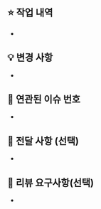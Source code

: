 ## ⭐️ 작업 내역

<!--- 작업 내역에 대해 간단하게 작성해주세요. -->

-

## 💡 변경 사항

<!-- 변경 사항 및 관련 이슈에 대해 간단하게 작성해주세요. -->

-

## 🎱 연관된 이슈 번호

<!-- 내용에 '#'을 입력하시면 github issues에 등록된 이슈에서 선택하실 수 있습니다.  -->

-

## 📢 전달 사항 (선택)

<!-- 공유 사항이나 논의가 필요한 부분이 있다면 적어주세요. -->

-

## 💬 리뷰 요구사항(선택)

<!-- 리뷰어가 특별히 봐주었으면 하는 부분이 있다면 작성해주세요 -->
<!-- ex) 메서드 XXX의 이름을 더 잘 짓고 싶은데 혹시 좋은 명칭이 있을까요? -->

-
